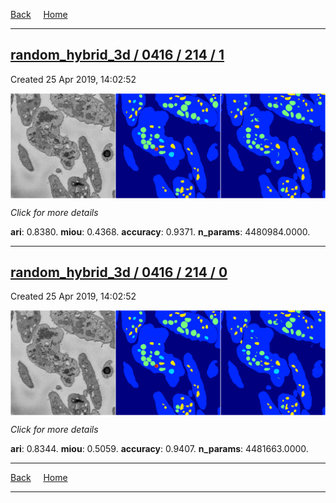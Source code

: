 
[Back](..)&nbsp;&nbsp;&nbsp;&nbsp;&nbsp;[Home](https://leapmanlab.github.io/snapshots)

---

<div class="summary"><a href="1"><h2>random_hybrid_3d / 0416 / 214 / 1</h2></a><p>Created 25 Apr 2019, 14:02:52
</p><a href="1"><img src="1/media/summary.png" align="center"></a><p>
<i>Click for more details</i>
</p></div>

**ari**: 0.8380. **miou**: 0.4368. **accuracy**: 0.9371. **n_params**: 4480984.0000. 

---

<div class="summary"><a href="0"><h2>random_hybrid_3d / 0416 / 214 / 0</h2></a><p>Created 25 Apr 2019, 14:02:52
</p><a href="0"><img src="0/media/summary.png" align="center"></a><p>
<i>Click for more details</i>
</p></div>

**ari**: 0.8344. **miou**: 0.5059. **accuracy**: 0.9407. **n_params**: 4481663.0000. 

---

[Back](..)&nbsp;&nbsp;&nbsp;&nbsp;&nbsp;[Home](https://leapmanlab.github.io/snapshots)

---